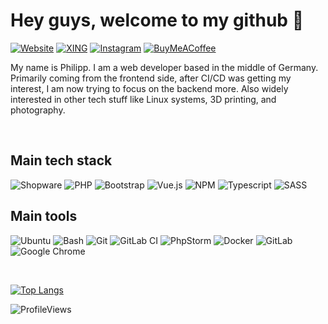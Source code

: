 # Hey guys, welcome to my github 👋

[![Website](https://img.shields.io/badge/Website-%23181717.svg?style=for-the-badge&logoColor=white)](https://www.pt1602.de/)
[![XING](https://img.shields.io/badge/xing-%23181717.svg?style=for-the-badge&logo=xing&logoColor=white)](https://www.xing.com/profile/Philipp_Tuchardt/)
[![Instagram](https://img.shields.io/badge/Instagram-%23181717.svg?style=for-the-badge&logo=Instagram&logoColor=white)](https://www.instagram.com/ptgrafie/)
[![BuyMeACoffee](https://img.shields.io/badge/Buy%20Me%20a%20Coffee-%23181717?style=for-the-badge&logo=buy-me-a-coffee&logoColor=white)](https://www.buymeacoffee.com/pt1602)

My name is Philipp. I am a web developer based in the middle of Germany. Primarily coming from the frontend side, after CI/CD was getting my interest, I am now trying to focus on the backend more. Also widely interested in other tech stuff like Linux systems, 3D printing, and photography.

<br>

## Main tech stack
![Shopware](https://img.shields.io/badge/Shopware-%23181717.svg?style=for-the-badge&logo=shopware&logoColor=white)
![PHP](https://img.shields.io/badge/PHP-%23181717.svg?style=for-the-badge&logo=PHP&logoColor=white)
![Bootstrap](https://img.shields.io/badge/bootstrap-%23181717.svg?style=for-the-badge&logo=bootstrap&logoColor=white)
![Vue.js](https://img.shields.io/badge/vuejs-%23181717.svg?style=for-the-badge&logo=vuedotjs&logoColor=white)
![NPM](https://img.shields.io/badge/NPM-%23181717.svg?style=for-the-badge&logo=npm&logoColor=white)
![Typescript](https://img.shields.io/badge/typescript-%23181717.svg?style=for-the-badge&logo=typescript&logoColor=white)
![SASS](https://img.shields.io/badge/SASS-%23181717.svg?style=for-the-badge&logo=SASS&logoColor=white)

## Main tools
![Ubuntu](https://img.shields.io/badge/Ubuntu-%23181717?style=for-the-badge&logo=ubuntu&logoColor=white)
![Bash](https://img.shields.io/badge/gnubash-%23181717?style=for-the-badge&logo=gnubash&logoColor=white)
![Git](https://img.shields.io/badge/git-%23181717.svg?style=for-the-badge&logo=git&logoColor=white)
![GitLab CI](https://img.shields.io/badge/gitlab%20ci-%23181717.svg?style=for-the-badge&logo=gitlab&logoColor=white)
![PhpStorm](https://img.shields.io/badge/phpstorm-%23181717?style=for-the-badge&logo=phpstorm&logoColor=white)
![Docker](https://img.shields.io/badge/docker-%23181717.svg?style=for-the-badge&logo=docker&logoColor=white)
![GitLab](https://img.shields.io/badge/gitlab-%23181717.svg?style=for-the-badge&logo=gitlab&logoColor=white)
![Google Chrome](https://img.shields.io/badge/Google%20Chrome-%23181717?style=for-the-badge&logo=GoogleChrome&logoColor=white)

<br>

[![Top Langs](https://github-readme-stats.vercel.app/api/top-langs/?username=PT1602&langs_count=6&layout=compact&show_icons=true&title_color=ffffff&icon_color=34abeb&text_color=daf7dc&bg_color=0000)](https://github.com/PT1602/github-readme-stats)

![ProfileViews](https://komarev.com/ghpvc/?username=PT1602&color=55fff5)
